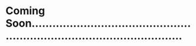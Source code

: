 # Coming Soon.................................................................................................
